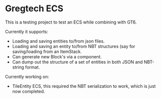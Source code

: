 # Gregtech ECS

This is a testing project to test an ECS while combining with GT6.

Currently it supports:

* Loading and saving entities to/from json files.
* Loading and saving an entity to/from NBT structures (say for saving/loading from an ItemStack.
* Can generate new Block's via a component.
* Can dump out the structure of a set of entities in both JSON and NBT-string format.

Currently working on:

* TileEntity ECS, this required the NBT serialization to work, which is just now completed.


